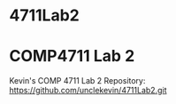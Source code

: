 # 4711Lab2
COMP4711 Lab 2
==============

Kevin's COMP 4711 Lab 2 Repository:
https://github.com/unclekevin/4711Lab2.git
